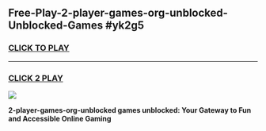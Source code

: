 
## Free-Play-2-player-games-org-unblocked-Unblocked-Games #yk2g5
<h3>
<a href="https://news.freeplayer.one?title=2-player-games-org-unblocked&ref=8M">CLICK TO PLAY</a></h3>
<hr>

<h3>
<a href="https://news.freeplayer.one?title=2-player-games-org-unblocked&ref=8M">CLICK 2 PLAY</a>
  
</h3>

<a href="https://news.freeplayer.one?title=2-player-games-org-unblocked&ref=8M"><img src="https://clearcache.store/games.png"></a>


**2-player-games-org-unblocked games unblocked: Your Gateway to Fun and Accessible Online Gaming**
